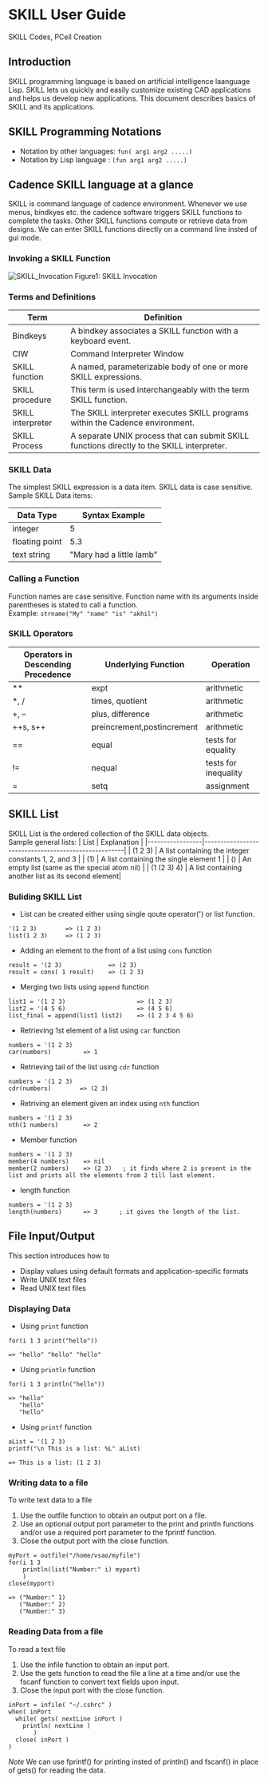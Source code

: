 # SKILL User Guide 
SKILL Codes, PCell Creation

## Introduction  
SKILL programming language is based on artificial intelligence laanguage Lisp. SKILL lets us quickly and easily customize existing CAD applications and helps us develop new applications. This document describes basics of SKILL and its applications.

## SKILL Programming Notations
- Notation by other languages: `fun( arg1 arg2 .....)`
- Notation by Lisp language  : `(fun arg1 arg2 .....)`

## Cadence SKILL language at a glance
SKILL is command language of cadence environment. Whenever we use menus, bindkyes etc. the cadence software triggers SKILL functions to complete the tasks. Other SKILL functions compute or retrieve data from designs. We can enter SKILL functions directly on a command line insted of gui mode.
  

### Invoking a SKILL Function

![SKILL_Invocation](https://github.com/vsao/SKILL/blob/main/SKILL_Invocation.png)
Figure1: SKILL Invocation

### Terms and Definitions

|         Term             |          Definition                                                                         |
|--------------------------|---------------------------------------------------------------------------------------------|
| Bindkeys                 |   A bindkey associates a SKILL function with a keyboard event.                              |
| CIW                      |   Command Interpreter Window                                                                |
| SKILL function           |   A named, parameterizable body of one or more SKILL expressions.                           |
| SKILL procedure          |   This term is used interchangeably with the term SKILL function.                           |
| SKILL interpreter        |   The SKILL interpreter executes SKILL programs within the Cadence environment.             |
| SKILL Process            |   A separate UNIX process that can submit SKILL functions directly to the SKILL interpreter.|

### SKILL Data
The simplest SKILL expression is a data item. SKILL data is case sensitive.  
Sample SKILL Data items:

|   Data Type    | Syntax Example          |
|----------------|-------------------------|
| integer        | 5                       |   
| floating point | 5.3                     |
| text string    | "Mary had a little lamb"|

### Calling a Function
Function names are case sensitive. Function name with its arguments inside parentheses is stated to call a function.  
Example: `strname("My" "name" "is" "akhil")`

### SKILL Operators

| Operators in Descending Precedence |     Underlying Function    |      Operation         |
|------------------------------------|----------------------------|------------------------|
|               **                   |  expt                      |   arithmetic           |
|               *, /                 |  times, quotient           |   arithmetic           |                                      
|               +, –                 |  plus,  difference         |   arithmetic           |                                     
|               ++s, s++             |  preincrement,postincrement|   arithmetic           |
|               ==                   |  equal                     |   tests for equality   |
|               !=                   |  nequal                    |   tests for inequality |
|               =                    |  setq                      |   assignment           | 

## SKILL List
SKILL List is the ordered collection of the SKILL data objects.  
Sample general lists:
|    List         |             Explanation                             |
|-----------------|-----------------------------------------------------|
| (1 2 3)         | A list containing the integer constants 1, 2, and 3 |
| (1)             | A list containing the single element 1              |
| ()              | An empty list (same as the special atom nil)        |
| (1 (2 3) 4)     | A list containing another list as its second element|

### Buliding SKILL List
- List can be created either using single qoute operator(') or list function.  
```
'(1 2 3)        => (1 2 3)  
list(1 2 3)     => (1 2 3) 
```
- Adding an element to the front of a list using `cons` function
```
result = '(2 3)             => (2 3)
result = cons( 1 result)    => (1 2 3)
```
- Merging two lists using `append` function
```
list1 = '(1 2 3)                    => (1 2 3)
list2 = '(4 5 6)                    => (4 5 6)
list_final = append(list1 list2)    => (1 2 3 4 5 6)
```
- Retrieving 1st element of a list using `car` function
```
numbers = '(1 2 3)
car(numbers)         => 1
```
- Retrieving tail of the list using `cdr` function
```
numbers = '(1 2 3)
cdr(numbers)        => (2 3)
```
- Retriving an element given an index using `nth` function
```
numbers = '(1 2 3)
nth(1 numbers)       => 2
```
- Member function
```
numbers = '(1 2 3)
member(4 numbers)    => nil
member(2 numbers)    => (2 3)   ; it finds where 2 is present in the list and prints all the elements from 2 till last element.
```
- length function
```
numbers = '(1 2 3)
length(numbers)      => 3      ; it gives the length of the list.
```

## File Input/Output
This section introduces how to
- Display values using default formats and application-specific formats
- Write UNIX text files
- Read UNIX text files

### Displaying Data
- Using `print` function
```
for(i 1 3 print("hello"))

=> "hello" "hello" "hello"
```
- Using `println` function
```
for(i 1 3 println("hello"))

=> "hello"
   "hello"
   "hello"
```
- Using `printf` function
```
aList = '(1 2 3)
printf("\n This is a list: %L" aList)

=> This is a list: (1 2 3) 
```
### Writing data to a file

To write text data to a file  
1. Use the outfile function to obtain an output port on a file.  
2. Use an optional output port parameter to the print and println functions and/or use a required port parameter to the fprintf function.  
3. Close the output port with the close function.  

```
myPort = outfile("/home/vsao/myfile")
for(i 1 3
    println(list("Number:" i) myport)
    )
close(myport)

=> ("Number:" 1)
   ("Number:" 2)
   ("Number:" 3)

```
### Reading Data from a file

To read a text file
1. Use the infile function to obtain an input port.
2. Use the gets function to read the file a line at a time and/or
use the fscanf function to convert text fields upon input.
3. Close the input port with the close function.

```
inPort = infile( "~/.cshrc" )
when( inPort
  while( gets( nextLine inPort )
    println( nextLine )
       )
  close( inPort )
)
```
*Note* We can use fprintf() for printing insted of println() and fscanf() in place of gets() for reading the data.
